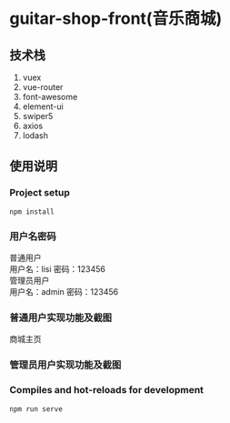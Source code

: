 # guitar-shop-front(音乐商城)

## 技术栈
1. vuex
2. vue-router
3. font-awesome
4. element-ui
5. swiper5
6. axios
7. lodash


## 使用说明

### Project setup
```
npm install
```
### 用户名密码
普通用户<br>用户名：lisi
密码：123456<br>管理员用户<br>
用户名：admin
密码：123456
### 普通用户实现功能及截图<br>
商城主页
### 管理员用户实现功能及截图<br>

### Compiles and hot-reloads for development
```
npm run serve
```

